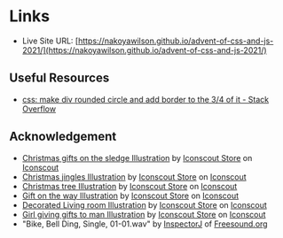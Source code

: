 # Links

- Live Site URL: [https://nakoyawilson.github.io/advent-of-css-and-js-2021/](https://nakoyawilson.github.io/advent-of-css-and-js-2021/)

## Useful Resources

- [css: make div rounded circle and add border to the 3/4 of it - Stack Overflow](https://stackoverflow.com/questions/38061969/css-make-div-rounded-circle-and-add-border-to-the-3-4-of-it)

## Acknowledgement

- [Christmas gifts on the sledge Illustration](https://iconscout.com/illustrations/christmas) by [Iconscout Store](https://iconscout.com/contributors/iconscout) on [Iconscout](https://iconscout.com)
- [Christmas jingles Illustration](https://iconscout.com/illustrations/christmas-jingles) by [Iconscout Store](https://iconscout.com/contributors/iconscout) on [Iconscout](https://iconscout.com)
- [Christmas tree Illustration](https://iconscout.com/illustrations/christmas-tree) by [Iconscout Store](https://iconscout.com/contributors/iconscout) on [Iconscout](https://iconscout.com)
- [Gift on the way Illustration](https://iconscout.com/illustrations/gift) by [Iconscout Store](https://iconscout.com/contributors/iconscout) on [Iconscout](https://iconscout.com)
- [Decorated Living room Illustration](https://iconscout.com/illustrations/decorated-living-room) by [Iconscout Store](https://iconscout.com/contributors/iconscout) on [Iconscout](https://iconscout.com)
- [Girl giving gifts to man Illustration](https://iconscout.com/illustrations/girl) by [Iconscout Store](https://iconscout.com/contributors/iconscout) on [Iconscout](https://iconscout.com)
- "Bike, Bell Ding, Single, 01-01.wav" by [InspectorJ](www.jshaw.co.uk) of [Freesound.org](https://freesound.org/)
